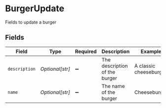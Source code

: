 # BurgerUpdate

Fields to update a burger


## Fields

| Field                         | Type                          | Required                      | Description                   | Example                       |
| ----------------------------- | ----------------------------- | ----------------------------- | ----------------------------- | ----------------------------- |
| `description`                 | *Optional[str]*               | :heavy_minus_sign:            | The description of the burger | A classic cheeseburger        |
| `name`                        | *Optional[str]*               | :heavy_minus_sign:            | The name of the burger        | Cheeseburger                  |